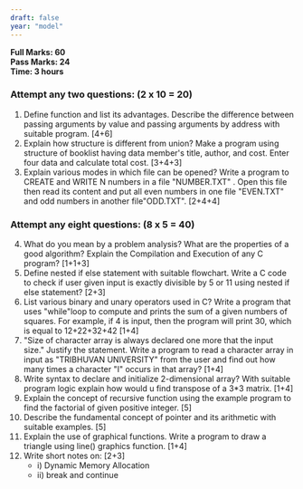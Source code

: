 ```yaml
---
draft: false
year: "model"
---
```


**Full Marks: 60**\
**Pass Marks: 24**\
**Time: 3 hours**

### Attempt any two questions: (2 x 10 = 20)

1. Define function and list its advantages. Describe the difference between passing arguments
   by value and passing arguments by address with suitable program. [4+6]
2. Explain how structure is different from union? Make a program using structure of booklist
   having data member's title, author, and cost. Enter four data and calculate total cost. [3+4+3]
3. Explain various modes in which file can be opened? Write a program to CREATE and WRITE N
   numbers in a file "NUMBER.TXT" . Open this file then read its content and put all even numbers
   in one file "EVEN.TXT" and odd numbers in another file"ODD.TXT". [2+4+4]

### Attempt any eight questions: (8 x 5 = 40)

4. What do you mean by a problem analysis? What are the properties of a good algorithm? Explain the
   Compilation and Execution of any C program? [1+1+3]
5. Define nested if else statement with suitable flowchart. Write a C code to check if user given
   input is exactly divisible by 5 or 11 using nested if else statement? [2+3]
6. List various binary and unary operators used in C? Write a program that uses "while"loop to compute
   and prints the sum of a given numbers of squares. For example, if 4 is input, then the program will print
   30, which is equal to 12+22+32+42 [1+4]
7. "Size of character array is always declared one more that the input size." Justify the statement.
   Write a program to read a character array in input as "TRIBHUVAN UNIVERSITY" from the user and find out
   how many times a character "I" occurs in that array? [1+4]
8. Write syntax to declare and initialize 2-dimensional array? With suitable program logic explain how
   would u find transpose of a 3\*3 matrix. [1+4]
9. Explain the concept of recursive function using the example program to find the factorial of given
   positive integer. [5]
10. Describe the fundamental concept of pointer and its arithmetic with suitable examples. [5]
11. Explain the use of graphical functions. Write a program to draw a triangle using line() graphics function. [1+4]
12. Write short notes on: [2+3]
    - i) Dynamic Memory Allocation
    - ii) break and continue
